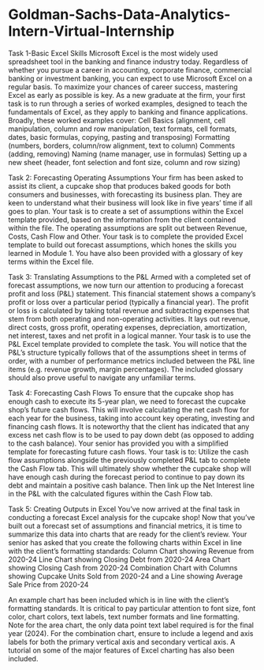 # Goldman-Sachs-Data-Analytics-Intern-Virtual-Internship

Task 1-Basic Excel Skills
Microsoft Excel is the most widely used spreadsheet tool in the banking and finance industry today. Regardless of whether you pursue a career in accounting, corporate finance, commercial banking or investment banking, you can expect to use Microsoft Excel on a regular basis.
To maximize your chances of career success, mastering Excel as early as possible is key. As a new graduate at the firm, your first task is to run through a series of worked examples, designed to teach the fundamentals of Excel, as they apply to banking and finance applications.
Broadly, these worked examples cover:
Cell Basics (alignment, cell manipulation, column and row manipulation, text formats, cell formats, dates, basic formulas, copying, pasting and transposing)
Formatting (numbers, borders, column/row alignment, text to column)
Comments (adding, removing)
Naming (name manager, use in formulas)
Setting up a new sheet (header, font selection and font size, column and row sizing)

Task 2: Forecasting Operating Assumptions
Your firm has been asked to assist its client, a cupcake shop that produces baked goods for both consumers and businesses, with forecasting its business plan. They are keen to understand what their business will look like in five years’ time if all goes to plan. 
Your task is to create a set of assumptions within the Excel template provided, based on the information from the client contained within the file. The operating assumptions are split out between Revenue, Costs, Cash Flow and Other.
Your task is to complete the provided Excel template to build out forecast assumptions, which hones the skills you learned in Module 1. You have also been provided with a glossary of key terms within the Excel file.

Task 3: Translating Assumptions to the P&L
Armed with a completed set of forecast assumptions, we now turn our attention to producing a forecast profit and loss (P&L) statement. This financial statement shows a company’s profit or loss over a particular period (typically a financial year). 
The profit or loss is calculated by taking total revenue and subtracting expenses that stem from both operating and non-operating activities. It lays out revenue, direct costs, gross profit, operating expenses, depreciation, amortization, net interest, taxes and net profit in a logical manner.
Your task is to use the P&L Excel template provided to complete the task. 
You will notice that the P&L’s structure typically follows that of the assumptions sheet in terms of order, with a number of performance metrics included between the P&L line items (e.g. revenue growth, margin percentages). The included glossary should also prove useful to navigate any unfamiliar terms. 

Task  4: Forecasting Cash Flows
To ensure that the cupcake shop has enough cash to execute its 5-year plan, we need to forecast the cupcake shop’s future cash flows. This will involve calculating the net cash flow for each year for the business, taking into account key operating, investing and financing cash flows. 
It is noteworthy that the client has indicated that any excess net cash flow is to be used to pay down debt (as opposed to adding to the cash balance).
Your senior has provided you with a simplified template for forecasting future cash flows. 
Your task is to:
Utilize the cash flow assumptions alongside the previously completed P&L tab to complete the Cash Flow tab. This will ultimately show whether the cupcake shop will have enough cash during the forecast period to continue to pay down its debt and maintain a positive cash balance. 
Then link up the Net Interest line in the P&L with the calculated figures within the Cash Flow tab. 

Task 5: Creating Outputs in Excel
You’ve now arrived at the final task in conducting a forecast Excel analysis for the cupcake shop! Now that you’ve built out a forecast set of assumptions and financial metrics, it is time to summarize this data into charts that are ready for the client’s review.
Your senior has asked that you create the following charts within Excel in line with the client’s formatting standards:
Column Chart showing Revenue from 2020-24
Line Chart showing Closing Debt from 2020-24
Area Chart showing Closing Cash from 2020-24
Combination Chart with Columns showing Cupcake Units Sold from 2020-24 and a Line showing Average Sale Price from 2020-24

An example chart has been included which is in line with the client’s formatting standards. It is critical to pay particular attention to font size, font color, chart colors, text labels, text number formats and line formatting. Note for the area chart, the only data point text label required is for the final year (2024). For the combination chart, ensure to include a legend and axis labels for both the primary vertical axis and secondary vertical axis. A tutorial on some of the major features of Excel charting has also been included.  
